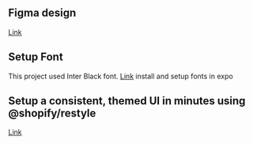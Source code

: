 ## Figma design

[Link](https://www.figma.com/file/890cxi0KsiVwVGYfIIfuYp/React-Native---Blossom-App?type=design&node-id=1-410&t=KtOTvIESwV2E2oCL-0)

## Setup Font

This project used Inter Black font. [Link](https://docs.expo.dev/versions/latest/sdk/font/) install and setup fonts in expo

## Setup a consistent, themed UI in minutes using @shopify/restyle

[Link](https://shopify.github.io/restyle/)
